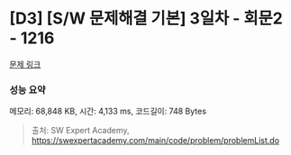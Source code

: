 # [D3] [S/W 문제해결 기본] 3일차 - 회문2 - 1216 

[문제 링크](https://swexpertacademy.com/main/code/problem/problemDetail.do?contestProbId=AV14Rq5aABUCFAYi) 

### 성능 요약

메모리: 68,848 KB, 시간: 4,133 ms, 코드길이: 748 Bytes



> 출처: SW Expert Academy, https://swexpertacademy.com/main/code/problem/problemList.do